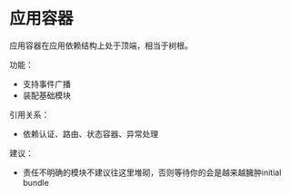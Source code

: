 # 应用容器
应用容器在应用依赖结构上处于顶端，相当于树根。

功能：
- 支持事件广播
- 装配基础模块

引用关系：
- 依赖认证、路由、状态容器、异常处理

建议：
- 责任不明确的模块不建议往这里堆砌，否则等待你的会是越来越臃肿initial bundle
